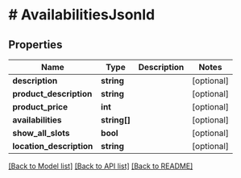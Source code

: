 # # AvailabilitiesJsonld

## Properties

Name | Type | Description | Notes
------------ | ------------- | ------------- | -------------
**description** | **string** |  | [optional]
**product_description** | **string** |  | [optional]
**product_price** | **int** |  | [optional]
**availabilities** | **string[]** |  | [optional]
**show_all_slots** | **bool** |  | [optional]
**location_description** | **string** |  | [optional]

[[Back to Model list]](../../README.md#models) [[Back to API list]](../../README.md#endpoints) [[Back to README]](../../README.md)
